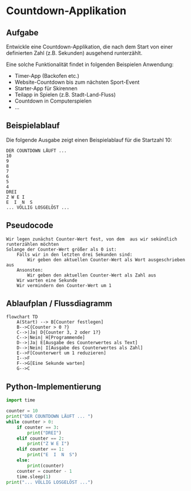 # Countdown-Applikation

## Aufgabe
Entwickle eine Countdown-Applikation, die nach dem Start von einer definierten Zahl (z.B. Sekunden) ausgehend runterzählt.

Eine solche Funktionalität findet in folgenden Beispielen Anwendung:

- Timer-App (Backofen etc.)
- Website-Countdown bis zum nächsten Sport-Event
- Starter-App für Skirennen
- Teilapp in Spielen (z.B. Stadt-Land-Fluss)
- Countdown in Computerspielen
- ...

## Beispielablauf
Die folgende Ausgabe zeigt einen Beispielablauf für die Startzahl 10:

```
DER COUNTDOWN LÄUFT ... 
10
9
8
7
6
5
4
DREI
Z W E I
E  I  N  S
... VÖLLIG LOSGELÖST ...
```
## Pseudocode
```
Wir legen zunächst Counter-Wert fest, von dem  aus wir sekündlich runterzählen möchten
Solange der Counter-Wert größer als 0 ist:
    Falls wir in den letzten drei Sekunden sind:
        Wir geben den aktuellen Counter-Wert als Wort ausgeschrieben aus
    Ansonsten:
        Wir geben den aktuellen Counter-Wert als Zahl aus 
    Wir warten eine Sekunde
    Wir vermindern den Counter-Wert um 1
```

## Ablaufplan / Flussdiagramm

```mermaid
flowchart TD
    A(Start) --> B[Counter festlegen]
    B-->C{Counter > 0 ?}
    C-->|Ja| D{Counter 3, 2 oder 1?}
    C-->|Nein| H[Programmende]
    D-->|Ja| E[Ausgabe des Counterwertes als Text]
    D-->|Nein| I[Ausgabe des Counterwertes als Zahl]
    E-->F[Counterwert um 1 reduzieren]
    I-->F
    F-->G[Eine Sekunde warten]
    G-->C
```

## Python-Implementierung

```python
import time

counter = 10
print("DER COUNTDOWN LÄUFT ... ")
while counter > 0:
    if counter == 3:
        print("DREI")
    elif counter == 2:
        print("Z W E I")
    elif counter == 1:
        print("E  I  N  S")
    else:
        print(counter)
    counter = counter - 1
    time.sleep(1)
print("... VÖLLIG LOSGELÖST ...")

```